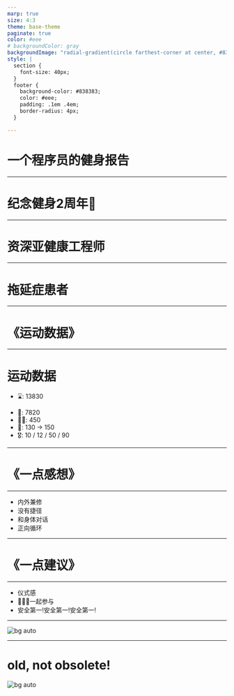```yaml
---
marp: true
size: 4:3
theme: base-theme
paginate: true
color: #eee
# backgroundColor: gray
backgroundImage: "radial-gradient(circle farthest-corner at center, #838383 0%, #333 100%)"
style: |
  section {
    font-size: 40px;
  }
  footer {
    background-color: #838383;
    color: #eee;
    padding: .1em .4em;
    border-radius: 4px;
  }

---
```


# <!-- fit -->一个程序员的健身报告

<!-- footer: '@hou feng' -->

---


# <!-- fit -->纪念健身2周年🎉

<!-- footer: '' -->

<!-- 这两年最大的改变和成果 -->
<!-- 健身小学生 -->
<!-- 健身教练 flag -->

---


# <!-- fit -->资深亚健康工程师

---


# <!-- fit -->拖延症患者

---

# <!-- fit -->《运动数据》

---

# 运动数据

- ⌛️: 13830
* 💪: 7820
* 🏃‍♂️: 450
* 🍗: 130 -> 150
* 🎖: 10 / 12 / 50 / 90

---

# <!-- fit -->《一点感想》

---

* 内外兼修
* 没有捷径
* 和身体对话
* 正向循环

<!-- 重新感悟朴素的道理 -->

---


# <!-- fit -->《一点建议》

---

* 仪式感
* 👨‍👩‍👦一起参与
* 安全第一!安全第一!安全第一!

---



![bg auto](https://inews.gtimg.com/newsapp_match/0/10684312488/0)


---

# <!-- fit -->old, not obsolete!


![bg auto](https://inews.gtimg.com/newsapp_match/0/10684312488/0)
